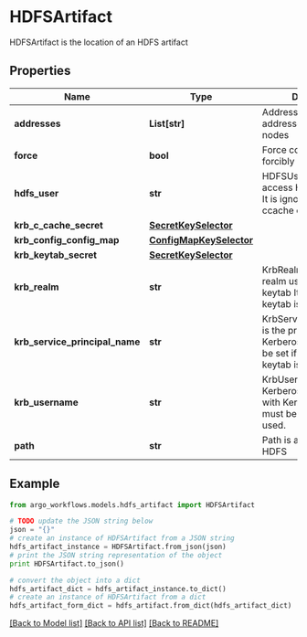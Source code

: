 # HDFSArtifact

HDFSArtifact is the location of an HDFS artifact

## Properties

Name | Type | Description | Notes
------------ | ------------- | ------------- | -------------
**addresses** | **List[str]** | Addresses is accessible addresses of HDFS name nodes | [optional] 
**force** | **bool** | Force copies a file forcibly even if it exists | [optional] 
**hdfs_user** | **str** | HDFSUser is the user to access HDFS file system. It is ignored if either ccache or keytab is used. | [optional] 
**krb_c_cache_secret** | [**SecretKeySelector**](SecretKeySelector.md) |  | [optional] 
**krb_config_config_map** | [**ConfigMapKeySelector**](ConfigMapKeySelector.md) |  | [optional] 
**krb_keytab_secret** | [**SecretKeySelector**](SecretKeySelector.md) |  | [optional] 
**krb_realm** | **str** | KrbRealm is the Kerberos realm used with Kerberos keytab It must be set if keytab is used. | [optional] 
**krb_service_principal_name** | **str** | KrbServicePrincipalName is the principal name of Kerberos service It must be set if either ccache or keytab is used. | [optional] 
**krb_username** | **str** | KrbUsername is the Kerberos username used with Kerberos keytab It must be set if keytab is used. | [optional] 
**path** | **str** | Path is a file path in HDFS | 

## Example

```python
from argo_workflows.models.hdfs_artifact import HDFSArtifact

# TODO update the JSON string below
json = "{}"
# create an instance of HDFSArtifact from a JSON string
hdfs_artifact_instance = HDFSArtifact.from_json(json)
# print the JSON string representation of the object
print HDFSArtifact.to_json()

# convert the object into a dict
hdfs_artifact_dict = hdfs_artifact_instance.to_dict()
# create an instance of HDFSArtifact from a dict
hdfs_artifact_form_dict = hdfs_artifact.from_dict(hdfs_artifact_dict)
```
[[Back to Model list]](../README.md#documentation-for-models) [[Back to API list]](../README.md#documentation-for-api-endpoints) [[Back to README]](../README.md)


